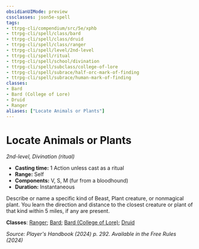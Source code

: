 ```yaml
---
obsidianUIMode: preview
cssclasses: json5e-spell
tags:
- ttrpg-cli/compendium/src/5e/xphb
- ttrpg-cli/spell/class/bard
- ttrpg-cli/spell/class/druid
- ttrpg-cli/spell/class/ranger
- ttrpg-cli/spell/level/2nd-level
- ttrpg-cli/spell/ritual
- ttrpg-cli/spell/school/divination
- ttrpg-cli/spell/subclass/college-of-lore
- ttrpg-cli/spell/subrace/half-orc-mark-of-finding
- ttrpg-cli/spell/subrace/human-mark-of-finding
classes:
- Bard
- Bard (College of Lore)
- Druid
- Ranger
aliases: ["Locate Animals or Plants"]
---
```

# Locate Animals or Plants
*2nd-level, Divination (ritual)*  


- **Casting time:** 1 Action unless cast as a ritual
- **Range:** Self
- **Components:** V, S, M (fur from a bloodhound)
- **Duration:** Instantaneous

Describe or name a specific kind of Beast, Plant creature, or nonmagical plant. You learn the direction and distance to the closest creature or plant of that kind within 5 miles, if any are present.

**Classes**: [Ranger](Misc%20Files/CLI/compendium/lists/list-spells-classes-ranger.md); [Bard](Misc%20Files/CLI/compendium/lists/list-spells-classes-bard.md); [Bard (College of Lore)](Misc%20Files/CLI/compendium/lists/list-spells-classes-bard-xphb-college-of-lore-xphb.md "subclass=XPHB;class=XPHB"); [Druid](Misc%20Files/CLI/compendium/lists/list-spells-classes-druid.md)

*Source: Player's Handbook (2024) p. 292. Available in the Free Rules (2024)*